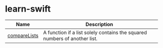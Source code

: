 # learn-swift

|Name|Description|
|---|---|
|[compareLists](https://github.com/bqelibari/learn-swift/blob/main/compareLists.swift)| A function if a list solely contains the squared numbers of another list.|
